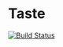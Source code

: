 # Taste

[![Build Status](https://travis-ci.org/jiahao/Taste.jl.svg?branch=master)](https://travis-ci.org/jiahao/Taste.jl)
